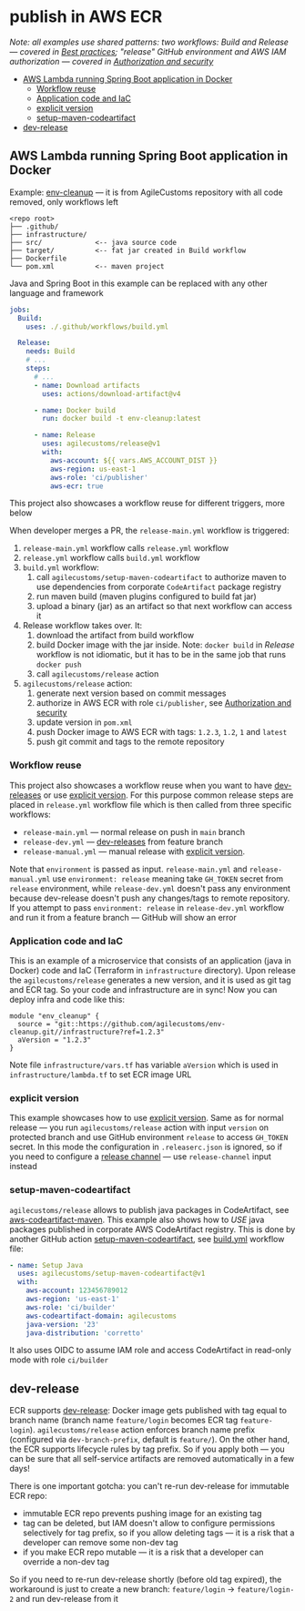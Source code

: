 # publish in AWS ECR

_Note: all examples use shared patterns: two workflows: Build and Release — covered in [Best practices](../best-practices.md);
"release" GitHub environment and AWS IAM authorization — covered in [Authorization and security](../authorization.md)_

- [AWS Lambda running Spring Boot application in Docker](#aws-lambda-running-spring-boot-application-in-docker)
  - [Workflow reuse](#workflow-reuse)
  - [Application code and IaC](#application-code-and-iac)
  - [explicit version](#explicit-version)
  - [setup-maven-codeartifact](#setup-maven-codeartifact)
- [dev-release](#dev-release)

## AWS Lambda running Spring Boot application in Docker

Example: [env-cleanup](../examples/env-cleanup) — it is from AgileCustoms repository with all code removed, only workflows left

```
<repo root>
├── .github/
├── infrastructure/
├── src/             <-- java source code
├── target/          <-- fat jar created in Build workflow
├── Dockerfile
└── pom.xml          <-- maven project
```

Java and Spring Boot in this example can be replaced with any other language and framework

```yaml
jobs:
  Build:
    uses: ./.github/workflows/build.yml

  Release:
    needs: Build
    # ...
    steps:
      # ...
      - name: Download artifacts
        uses: actions/download-artifact@v4

      - name: Docker build
        run: docker build -t env-cleanup:latest

      - name: Release
        uses: agilecustoms/release@v1
        with:
          aws-account: ${{ vars.AWS_ACCOUNT_DIST }}
          aws-region: us-east-1
          aws-role: 'ci/publisher'
          aws-ecr: true
```

This project also showcases a workflow reuse for different triggers, more below

When developer merges a PR, the `release-main.yml` workflow is triggered:
1. `release-main.yml` workflow calls `release.yml` workflow
2. `release.yml` workflow calls `build.yml` workflow
3. `build.yml` workflow:
   1. call `agilecustoms/setup-maven-codeartifact` to authorize maven to use dependencies from corporate `CodeArtifact` package registry
   2. run maven build (maven plugins configured to build fat jar)
   3. upload a binary (jar) as an artifact so that next workflow can access it
4. Release workflow takes over. It:
   1. download the artifact from build workflow
   2. build Docker image with the jar inside. Note: `docker build` in _Release_ workflow is not idiomatic, but it has to be in the same job that runs `docker push`
   3. call `agilecustoms/release` action
5. `agilecustoms/release` action:
   1. generate next version based on commit messages
   2. authorize in AWS ECR with role `ci/publisher`, see [Authorization and security](../authorization.md)
   3. update version in `pom.xml`
   4. push Docker image to AWS ECR with tags: `1.2.3`, `1.2`, `1` and `latest`
   5. push git commit and tags to the remote repository

### Workflow reuse

This project also showcases a workflow reuse when you want to have [dev-releases](../features/dev-release.md)
or use [explicit version](../features/version-generation.md#explicit-version).
For this purpose common release steps are placed in `release.yml` workflow file which is then called
from three specific workflows:
- `release-main.yml` — normal release on push in `main` branch
- `release-dev.yml` — [dev-releases](../features/dev-release.md) from feature branch
- `release-manual.yml` — manual release with [explicit version](../features/version-generation.md#explicit-version).

Note that `environment` is passed as input. `release-main.yml` and `release-manual.yml` use `environment: release`
meaning take `GH_TOKEN` secret from `release` environment, while `release-dev.yml` doesn't pass any environment
because dev-release doesn't push any changes/tags to remote repository. If you attempt to pass `environment: release`
in `release-dev.yml` workflow and run it from a feature branch — GitHub will show an error

### Application code and IaC

This is an example of a microservice that consists of an application (java in Docker) code and IaC (Terraform in `infrastructure` directory).
Upon release the `agilecustoms/release` generates a new version, and it is used as git tag and ECR tag.
So your code and infrastructure are in sync! Now you can deploy infra and code like this:

```hcl
module "env_cleanup" {
  source = "git::https://github.com/agilecustoms/env-cleanup.git//infrastructure?ref=1.2.3"
  aVersion = "1.2.3"
}
```

Note file `infrastructure/vars.tf` has variable `aVersion` which is used in `infrastructure/lambda.tf` to set ECR image URL

### explicit version

This example showcases how to use [explicit version](../features/version-generation.md#explicit-version).
Same as for normal release — you run `agilecustoms/release` action with input `version` on protected branch
and use GitHub environment `release` to access `GH_TOKEN` secret.
In this mode the configuration in `.releaserc.json` is ignored,
so if you need to configure a [release channel](../features/floating-tags.md#release-channel-configuration)
— use `release-channel` input instead

### setup-maven-codeartifact

`agilecustoms/release` allows to publish java packages in CodeArtifact, see [aws-codeartifact-maven](./aws-codeartifact-maven.md).
This example also shows how to _USE_ java packages published in corporate AWS CodeArtifact registry.
This is done by another GitHub action [setup-maven-codeartifact](https://github.com/agilecustoms/setup-maven-codeartifact),
see [build.yml](../examples/env-cleanup/.github/workflows/build.yml) workflow file:

```yaml
- name: Setup Java
  uses: agilecustoms/setup-maven-codeartifact@v1
  with:
    aws-account: 123456789012
    aws-region: 'us-east-1'
    aws-role: 'ci/builder'
    aws-codeartifact-domain: agilecustoms
    java-version: '23'
    java-distribution: 'corretto'
```

It also uses OIDC to assume IAM role and access CodeArtifact in read-only mode with role `ci/builder`

## dev-release

ECR supports [dev-release](../features/dev-release.md): Docker image gets published with tag equal to branch name
(branch name `feature/login` becomes ECR tag `feature-login`).
`agilecustoms/release` action enforces branch name prefix (configured via `dev-branch-prefix`, default is `feature/`).
On the other hand, the ECR supports lifecycle rules by tag prefix.
So if you apply both — you can be sure that all self-service artifacts are removed automatically in a few days!

There is one important gotcha: you can't re-run dev-release for immutable ECR repo:
- immutable ECR repo prevents pushing image for an existing tag
- tag can be deleted, but IAM doesn't allow to configure permissions selectively for tag prefix,
  so if you allow deleting tags — it is a risk that a developer can remove some non-dev tag
- if you make ECR repo mutable — it is a risk that a developer can override a non-dev tag

So if you need to re-run dev-release shortly (before old tag expired), the workaround is just to create a new branch:
`feature/login` -> `feature/login-2` and run dev-release from it
